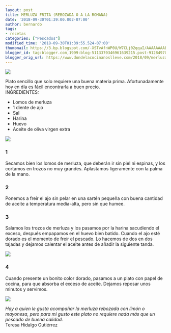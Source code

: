 ```yaml
---
layout: post
title: MERLUZA FRITA (REBOZADA O A LA ROMANA)
date: '2018-09-30T01:39:00.002-07:00'
author: bernardo
tags:
- recetas
categories: ["Pescados"]
modified_time: '2018-09-30T01:39:55.524-07:00'
thumbnail: https://3.bp.blogspot.com/-XSTvAfnWP0U/W7CLj02qqaI/AAAAAAAAEYc/p2R_tkm5tCEb_dvbW1rGHkIbvhbf3eB0gCLcBGAs/s72-c/00.JPG
blogger_id: tag:blogger.com,1999:blog-5113370346961639215.post-9128497064335490300
blogger_orig_url: https://www.dondelacocinanoslleve.com/2018/09/merluza-frita-rebozada-o-la-romana.html
---
```


![](https://3.bp.blogspot.com/-XSTvAfnWP0U/W7CLj02qqaI/AAAAAAAAEYc/p2R_tkm5tCEb_dvbW1rGHkIbvhbf3eB0gCLcBGAs/s400/00.JPG)

  
Plato sencillo que solo requiere una buena materia prima. Afortunadamente hoy en día es fácil encontrarla a buen precio.  
INGREDIENTES:
* Lomos de merluza
* 1 diente de ajo
* Sal
* Harina
* Huevo
* Aceite de oliva virgen extra  

![](https://2.bp.blogspot.com/-c4Me63F3ROg/W7CLOEdL-mI/AAAAAAAAEYQ/AX_xgCMprIk4jE2m2YfgMoeiFW8UNLrQQCLcBGAs/s320/01.JPG)

  

### 1

Secamos bien los lomos de merluza, que deberán ir sin piel ni espinas, y los cortamos en trozos no muy grandes. Aplastamos ligeramente con la palma de la mano.  

### 2

Ponemos a freír el ajo sin pelar en una sartén pequeña con buena cantidad de aceite a temperatura media-alta, pero sin que humee.  

### 3

Salamos los trozos de merluza y los pasamos por la harina sacudiendo el exceso, después empapamos en el huevo bien batido. Cuando el ajo esté dorado es el momento de freír el pescado. Lo hacemos de dos en dos tajadas y dejamos calentar el aceite antes de añadir la siguiente tanda.  

![](https://4.bp.blogspot.com/-2qoQQG7ur6U/W7CLXQ0-AcI/AAAAAAAAEYU/fDAso-ZzCYsqTDxcLwxHMoB7A_CtVEqQACLcBGAs/s320/03.JPG)

  

### 4

Cuando presente un bonito color dorado, pasamos a un plato con papel de cocina, para que absorba el exceso de aceite. Dejamos reposar unos minutos y servimos.  

![](https://1.bp.blogspot.com/-1_zu9kq2_Wo/W7CLcXJYXcI/AAAAAAAAEYY/R2G9P3BA4MM59IHKGEHnyI5pLsVASljcwCLcBGAs/s320/04.JPG)

  
_Hay a quien le gusta acompañar la merluza rebozada con limón o mayonesa, pero para mi gusto este plato no requiere nada más que un pescado de buena calidad._  
Teresa Hidalgo Gutiérrez
